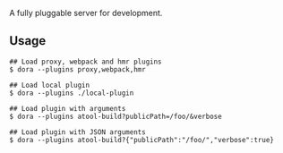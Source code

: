 A fully pluggable server for development.


## Usage
```
## Load proxy, webpack and hmr plugins
$ dora --plugins proxy,webpack,hmr

## Load local plugin
$ dora --plugins ./local-plugin

## Load plugin with arguments
$ dora --plugins atool-build?publicPath=/foo/&verbose

## Load plugin with JSON arguments
$ dora --plugins atool-build?{"publicPath":"/foo/","verbose":true}
```

